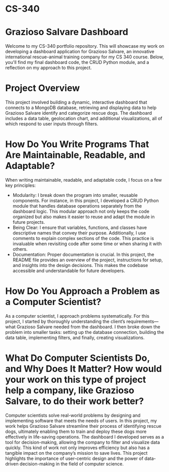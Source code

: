 # CS-340
# Grazioso Salvare Dashboard
Welcome to my CS-340 portfolio repository. This will showcase my work on developing a dashboard application for Grazioso Salvare, an innovative international rescue-animal training company for my CS 340 course. Below, you'll find my final dashboard code, the CRUD Python module, and a reflection on my approach to this project.
# Project Overview
This project involved building a dynamic, interactive dashboard that connects to a MongoDB database, retrieving and displaying data to help Grazioso Salvare identify and categorize rescue dogs. The dashboard includes a data table, geolocation chart, and additional visualizations, all of which respond to user inputs through filters.
# How Do You Write Programs That Are Maintainable, Readable, and Adaptable?
When writing maintainable, readable, and adaptable code, I focus on a few key principles:
* Modularity: I break down the program into smaller, reusable components. For instance, in this project, I developed a CRUD Python module that handles database operations separately from the dashboard logic. This modular approach not only keeps the code organized but also makes it easier to reuse and adapt the module in future projects.
* Being Clear: I ensure that variables, functions, and classes have descriptive names that convey their purpose. Additionally, I use comments to explain complex sections of the code. This practice is invaluable when revisiting code after some time or when sharing it with others.
* Documentation: Proper documentation is crucial. In this project, the README file provides an overview of the project, instructions for setup, and insights into the design decisions. This makes the codebase accessible and understandable for future developers.
# How Do You Approach a Problem as a Computer Scientist?
As a computer scientist, I approach problems systematically. For this project, I started by thoroughly understanding the client’s requirements—what Grazioso Salvare needed from the dashboard. I then broke down the problem into smaller tasks: setting up the database connection, building the data table, implementing filters, and finally, creating visualizations.
# What Do Computer Scientists Do, and Why Does It Matter? How would your work on this type of project help a company, like Grazioso Salvare, to do their work better?
Computer scientists solve real-world problems by designing and implementing software that meets the needs of users. In this project, my work helps Grazioso Salvare streamline their process of identifying rescue dogs, ultimately enabling them to train and deploy these dogs more effectively in life-saving operations. The dashboard I developed serves as a tool for decision-making, allowing the company to filter and visualize data quickly. This kind of work not only improves efficiency but also has a tangible impact on the company’s mission to save lives. This project highlights the importance of user-centric design and the power of data-driven decision-making in the field of computer science.
